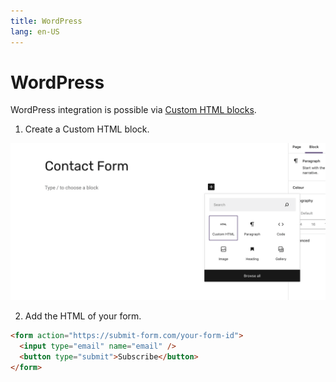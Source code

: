 ```yaml
---
title: WordPress
lang: en-US
---
```


# WordPress

WordPress integration is possible
via [Custom HTML blocks](https://wordpress.com/support/wordpress-editor/blocks/custom-html-block/).

1. Create a Custom HTML block.

![WordPress Custom HTML block](../.vuepress/public/wordpress-custom-html-block.png)

2. Add the HTML of your form.

```html
<form action="https://submit-form.com/your-form-id">
  <input type="email" name="email" />
  <button type="submit">Subscribe</button>
</form>
```
